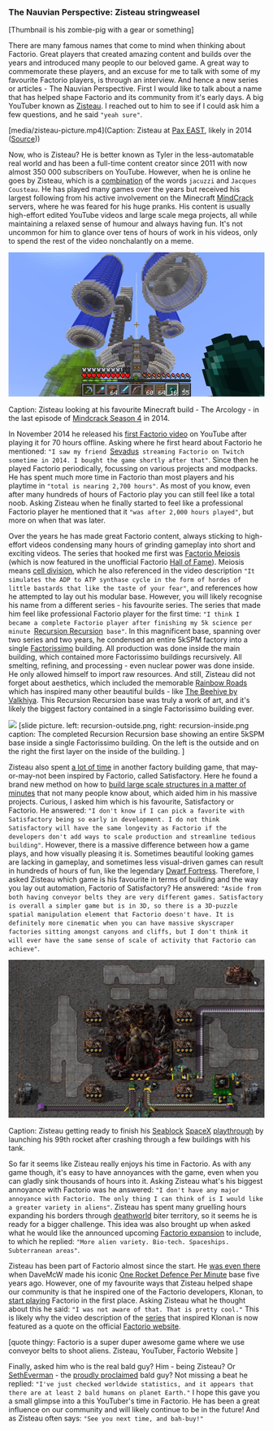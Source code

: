 ### The Nauvian Perspective: Zisteau <author>stringweasel</author>

[Thumbnail is his zombie-pig with a gear or something]

There are many famous names that come to mind when thinking about Factorio. Great players that created amazing content and builds over the years and introduced many people to our beloved game. A great way to commemorate these players, and an excuse for me to talk with some of my favourite Factorio players, is through an interview. And hence a new series or articles - The Nauvian Perspective. First I would like to talk about a name that has helped shape Factorio and its community from it's early days. A big YouTuber known as [Zisteau](https://www.youtube.com/user/Zisteau). I reached out to him to see if I could ask him a few questions, and he said `"yeah sure"`. 

[media/zisteau-picture.mp4](Caption: Zisteau at [Pax EAST](http://mindcrack.altervista.org/wiki/Penny_Arcade_Expo#Attendees_4), likely in 2014 ([Source](https://gfycat.com/lastmaturedoctorfish-nervous)))

Now, who is Zisteau? He is better known as Tyler in the less-automatable real world and has been a full-time content creator since 2011 with now almost 350 000 subscribers on YouTube. However, when he is online he goes by Zisteau, which is a [combination](http://mindcrack.altervista.org/wiki/Zisteau) of the words `jacuzzi` and `Jacques Cousteau`. He has played many games over the years but received his largest following from his active involvement on the Minecraft [MindCrack](http://mindcrack.altervista.org/wiki/Mindcrack) servers, where he was feared for his huge pranks. His content is usually high-effort edited YouTube videos and large scale mega projects, all while maintaining a relaxed sense of humour and always having fun. It's not uncommon for him to glance over tens of hours of work in his videos, only to spend the rest of the video nonchalantly on a meme.

![](media/minecraft-arcology.png)

Caption: Zisteau looking at his favourite Minecraft build - The Arcology - in the last episode of [Mindcrack Season 4](https://youtu.be/ZspHTWWFtRQ) in 2014.

In November 2014 he released his [first Factorio video](https://youtu.be/aGnifxzUVcg) on YouTube after playing it for 70 hours offline. Asking where he first heard about Factorio he mentioned: `"I saw my friend `[Sevadus](http://www.twitch.tv/sevadus)` streaming Factorio on Twitch sometime in 2014. I bought the game shortly after that"`. Since then he played Factorio periodically, focussing on various projects and modpacks. He has spent much more time in Factorio than most players and his playtime in `"total is nearing 2,700 hours"`. As most of you know, even after many hundreds of hours of Factorio play you can still feel like a total noob. Asking Zisteau when he finally started to feel like a professional Factorio player he mentioned that it `"was after 2,000 hours played"`, but more on when that was later.

Over the years he has made great Factorio content, always sticking to high-effort videos condensing many hours of grinding gameplay into short and exciting videos. The series that hooked me first was [Factorio Meiosis](https://www.youtube.com/playlist?list=PLVPJ1jbg0CaFzYF6jJyUIJYXYpCE4UIr3) (which is now featured in the unofficial Factorio [Hall of Fame](https://mods.factorio.com/mod/HallOfFame)). Meiosis means [cell division](https://en.wikipedia.org/wiki/Meiosis), which he also referenced in the video description `"It simulates the ADP to ATP synthase cycle in the form of hordes of little bastards that like the taste of your fear"`, and references how he attempted to lay out his modular base. However, you will likely recognise his name from a different series - his favourite series. The series that made him feel like professional Factorio player for the first time: `"I think I became a complete Factorio player after finishing my 5k science per minute `[Recursion Recursion](https://www.youtube.com/playlist?list=PLVPJ1jbg0CaFcabUTWbxjYppVK9c4FA8a)` base"`. In this magnificent base, spanning over two series and two years, he condensed an entire 5kSPM factory into a single [Factorissimo](https://mods.factorio.com/mod/Factorissimo2) building. All production was done inside the main building, which contained more Factorissimo buildings recursively. All smelting, refining, and processing - even nuclear power was done inside. He only allowed himself to import raw resources. And still, Zisteau did not forget about aesthetics,  which included the memorable [Rainbow Roads](https://youtu.be/-WhDtg-6_b4?t=96) which has inspired many other beautiful builds - like [The Beehive by Valkhiya](https://youtu.be/hWOZiN1kaAc). This Recursion Recursion base was truly a work of art, and it's likely the biggest factory contained in a single Factorissimo building ever.

![](media/recursion-outside.png)
[slide picture. left: recursion-outside.png, right: recursion-inside.png
caption: The completed Recursion Recursion base showing an entire 5kSPM base inside a single Factorissimo building. On the left is the outside and on the right the first layer on the inside of the building.
]

Zisteau also spent [a lot of time](https://www.youtube.com/playlist?list=PLVPJ1jbg0CaE8bz7-qtoLfRcG7QlUwT-L) in another factory building game, that may-or-may-not been inspired by Factorio, called Satisfactory. Here he found a brand new method on how to [build large scale structures in a matter of minutes](https://youtu.be/T6F0IQqNQmU) that not many people know about, which aided him in his massive projects. Curious, I asked him which is his favourite, Satisfactory or Factorio. He answered: `"I don't know if I can pick a favorite with Satisfactory being so early in development. I do not think Satisfactory will have the same longevity as Factorio if the developers don't add ways to scale production and streamline tedious building"`. However, there is a massive difference between how a game plays, and how visually pleasing it is. Sometimes beautiful looking games are lacking in gameplay, and sometimes less visual-driven games can result in hundreds of hours of fun, like the legendary [Dwarf Fortress](http://www.bay12games.com/dwarves/). Therefore, I asked Zisteau which game is his favourite in terms of building and the way you lay out automation, Factorio of Satisfactory? He answered: `"Aside from both having conveyor belts they are very different games. Satisfactory is overall a simpler game but is in 3D, so there is a 3D-puzzle spatial manipulation element that Factorio doesn't have. It is definitely more cinematic when you can have massive skyscraper factories sitting amongst canyons and cliffs, but I don't think it will ever have the same sense of scale of activity that Factorio can achieve"`. 

![](media/seablock.png)

Caption: Zisteau getting ready to finish his [Seablock](https://mods.factorio.com/mod/SeaBlock) [SpaceX](https://mods.factorio.com/mod/SpaceMod) [playthrough](https://www.youtube.com/playlist?list=PLVPJ1jbg0CaGW9Z7ZmBkaD4gvVjnkyXQA) by launching his 99th rocket after crashing through a few buildings with his tank.

So far it seems like Zisteau really enjoys his time in Factorio. As with any game though, it's easy to have annoyances with the game, even when you can gladly sink thousands of hours into it. Asking Zisteau what's his biggest annoyance with Factorio was he answered: `"I don't have any major annoyance with Factorio. The only thing I can think of is I would like a greater variety in aliens"`. Zisteau has spent many gruelling hours expanding his borders through [deathworld](https://youtu.be/Z2C1pOMY5og?t=96) biter territory, so it seems he is ready for a bigger challenge. This idea was also brought up when asked what he would like the announced upcoming [Factorio expansion](https://factorio.com/blog/post/fff-365) to include, to which he replied: `"More alien variety. Bio-tech. Spaceships. Subterranean areas"`. 

Zisteau has been part of Factorio almost since the start. He [was even there](https://www.reddit.com/r/factorio/comments/3biwcf/one_minute_rocket_defense/csmk0he?utm_source=share&utm_medium=web2x&context=3) when DaveMcW made his iconic [One Rocket Defence Per Minute](https://alt-f4.blog/ALTF4-13/) base five years ago. However, one of my favourite ways that Zisteau helped shape our community is that he inspired one of the Factorio developers, Klonan, to [start playing](https://factorio.com/blog/post/fff-300) Factorio in the first place. Asking Zisteau what he thought about this he said: `"I was not aware of that. That is pretty cool."` This is likely why the video description of the [series](https://youtu.be/aGnifxzUVcg) that inspired Klonan is now featured as a quote on the official [Factorio website](https://www.factorio.com/). 

[quote thingy:
Factorio is a super duper awesome game where we use conveyor belts to shoot aliens.
Zisteau, YouTuber, Factorio Website
]

Finally, asked him who is the real bald guy? Him - being Zisteau? Or [SethEverman](https://youtu.be/xCY9B8POq3A) - the [proudly proclaimed](https://www.youtube.com/watch?v=DyDfgMOUjCI&lc=Ugyb0OkJoZemhn5BD194AaABAg&ab_channel=BillieEilishVEVO) bald guy? Not missing a beat he replied: `"I've just checked worldwide statistics, and it appears that there are at least 2 bald humans on planet Earth."` I hope this gave you a small glimpse into a this YouTuber's time in Factorio. He has been a great influence on our community and will likely continue to be in the future! And as Zisteau often says: `"See you next time, and bah-buy!"`